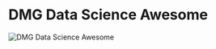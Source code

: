 # DMG Data Science Awesome


![DMG Data Science Awesome](https://github.com/user-attachments/assets/708aa6bc-de9e-4a37-a2a2-39cdcb9976eb)
